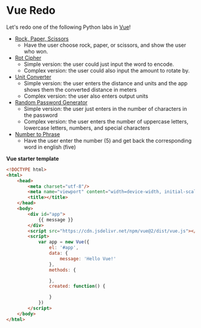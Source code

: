 

# Vue Redo

Let's redo one of the following Python labs in [Vue](https://github.com/PdxCodeGuild/HB3/blob/main/4%20JavaScript/docs/13%20-%20Vue.md)!

- [Rock, Paper, Scissors](https://github.com/PdxCodeGuild/HB3/blob/main/1%20Python/labs/Rock%20Paper%20Scissors.md)
  - Have the user choose rock, paper, or scissors, and show the user who won.
- [Rot Cipher](https://github.com/PdxCodeGuild/HB3/blob/main/1%20Python/labs/Rot%20Cipher.md)
  - Simple version: the user could just input the word to encode.
  - Complex version: the user could also input the amount to rotate by.
- [Unit Converter](https://github.com/PdxCodeGuild/HB3/blob/main/1%20Python/labs/01%20Unit%20Converter.md)
  - Simple version: the user enters the distance and units and the app shows them the converted distance in meters
  - Complex version: the user also enters output units
- [Random Password Generator](https://github.com/PdxCodeGuild/HB3/blob/main/1%20Python/labs/Random%20Password%20Generator.md)
  - Simple version: the user just enters in the number of characters in the password
  - Complex version: the user enters the number of uppercase letters, lowercase letters, numbers, and special characters
- [Number to Phrase](https://github.com/PdxCodeGuild/HB3/blob/main/1%20Python/labs/02%20Number%20to%20Phrase.md)
  - Have the user enter the number (5) and get back the corresponding word in english (five)


**Vue starter template**
```html
<!DOCTYPE html>
<html>
    <head>
        <meta charset="utf-8"/>
        <meta name="viewport" content="width=device-width, initial-scale=1">
        <title></title>
    </head>
    <body>
        <div id="app">
            {{ message }}
        </div>
        <script src="https://cdn.jsdelivr.net/npm/vue@2/dist/vue.js"></script>
        <script>
            var app = new Vue({
                el: '#app',
                data: {
                    message: 'Hello Vue!'
                },
                methods: {

                },
                created: function() {

                }
            })
        </script>
    </body>
</html>
```
